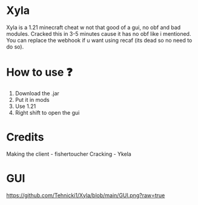 # Xyla
Xyla is a 1.21 minecraft cheat w not that good of a gui, no obf and bad modules. Cracked this in 3-5 minutes cause it has no obf like i mentioned. You can replace the webhook if u want using recaf (its dead so no need to do so). 

# How to use ❓
1. Download the .jar
2. Put it in mods
3. Use 1.21
4. Right shift to open the gui

# Credits
Making the client - fishertoucher
Cracking - Ykela

# GUI
https://github.com/Tehnicki1/Xyla/blob/main/GUI.png?raw=true
